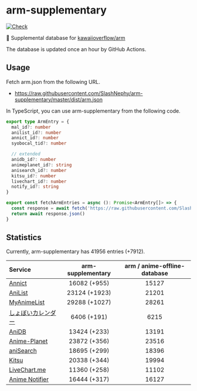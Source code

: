 # arm-supplementary

[![Check](https://github.com/SlashNephy/arm-supplementary/actions/workflows/check-node.yml/badge.svg)](https://github.com/SlashNephy/arm-supplementary/actions/workflows/check-node.yml)

💊 Supplemental database for [kawaiioverflow/arm](https://github.com/kawaiioverflow/arm)

The database is updated once an hour by GitHub Actions.

## Usage

Fetch arm.json from the following URL.

- https://raw.githubusercontent.com/SlashNephy/arm-supplementary/master/dist/arm.json

In TypeScript, you can use arm-supplementary from the following code.

```TypeScript
export type ArmEntry = {
  mal_id?: number
  anilist_id?: number
  annict_id?: number
  syobocal_tid?: number

  // extended
  anidb_id?: number
  animeplanet_id?: string
  anisearch_id?: number
  kitsu_id?: number
  livechart_id?: number
  notify_id?: string
}

export const fetchArmEntries = async (): Promise<ArmEntry[]> => {
  const response = await fetch('https://raw.githubusercontent.com/SlashNephy/arm-supplementary/master/dist/arm.json')
  return await response.json()
}
```

## Statistics

Currently, arm-supplementary has 41956 entries (+7912).

| Service                                     | arm-supplementary | arm / anime-offline-database |
| :------------------------------------------ | :---------------: | :--------------------------: |
| [Annict](https://annict.com)                |   16082 (+955)    |            15127             |
| [AniList](https://anilist.co)               |   23124 (+1923)   |            21201             |
| [MyAnimeList](https://myanimelist.net)      |   29288 (+1027)   |            28261             |
| [しょぼいカレンダー](https://cal.syoboi.jp) |    6406 (+191)    |             6215             |
| [AniDB](https://anidb.net)                  |   13424 (+233)    |            13191             |
| [Anime-Planet](https://anime-planet.com)    |   23872 (+356)    |            23516             |
| [aniSearch](https://anisearch.com)          |   18695 (+299)    |            18396             |
| [Kitsu](https://kitsu.io)                   |   20338 (+344)    |            19994             |
| [LiveChart.me](https://livechart.me)        |   11360 (+258)    |            11102             |
| [Anime Notifier](https://notify.moe)        |   16444 (+317)    |            16127             |
